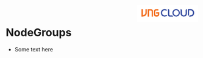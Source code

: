 <div style="float: right;"><img src="../images/01.png" width="160px" /></div><br>


# NodeGroups
- Some text here